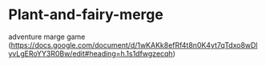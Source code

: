 # Plant-and-fairy-merge
adventure marge game 
(https://docs.google.com/document/d/1wKAKk8efRf4t8n0K4yt7qTdxo8wDlyvLgERoYY3R0Bw/edit#heading=h.1s1dfwgzecqh)
